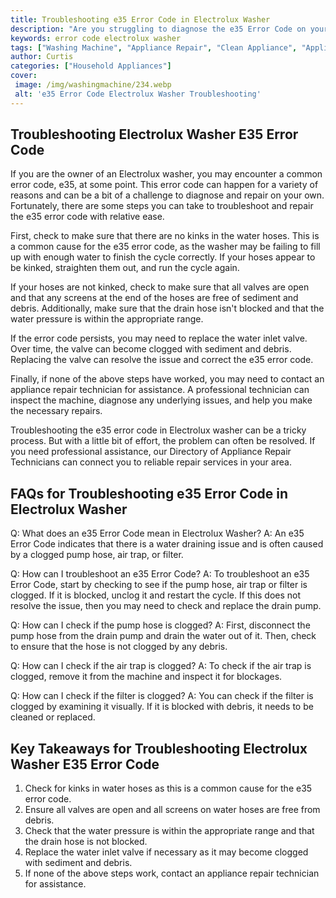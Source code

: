 ```yaml
---
title: Troubleshooting e35 Error Code in Electrolux Washer
description: "Are you struggling to diagnose the e35 Error Code on your Electrolux Washer Read this blog post to find out how to troubleshoot the issue and get your washer back up and running in no time"
keywords: error code electrolux washer
tags: ["Washing Machine", "Appliance Repair", "Clean Appliance", "Appliance Brand"]
author: Curtis
categories: ["Household Appliances"]
cover: 
 image: /img/washingmachine/234.webp
 alt: 'e35 Error Code Electrolux Washer Troubleshooting'
---
```

## Troubleshooting Electrolux Washer E35 Error Code

If you are the owner of an Electrolux washer, you may encounter a common error code, e35, at some point. This error code can happen for a variety of reasons and can be a bit of a challenge to diagnose and repair on your own. Fortunately, there are some steps you can take to troubleshoot and repair the e35 error code with relative ease.

First, check to make sure that there are no kinks in the water hoses. This is a common cause for the e35 error code, as the washer may be failing to fill up with enough water to finish the cycle correctly. If your hoses appear to be kinked, straighten them out, and run the cycle again.

If your hoses are not kinked, check to make sure that all valves are open and that any screens at the end of the hoses are free of sediment and debris. Additionally, make sure that the drain hose isn't blocked and that the water pressure is within the appropriate range.

If the error code persists, you may need to replace the water inlet valve. Over time, the valve can become clogged with sediment and debris. Replacing the valve can resolve the issue and correct the e35 error code.

Finally, if none of the above steps have worked, you may need to contact an appliance repair technician for assistance. A professional technician can inspect the machine, diagnose any underlying issues, and help you make the necessary repairs.

Troubleshooting the e35 error code in Electrolux washer can be a tricky process. But with a little bit of effort, the problem can often be resolved. If you need professional assistance, our Directory of Appliance Repair Technicians can connect you to reliable repair services in your area.

## FAQs for Troubleshooting e35 Error Code in Electrolux Washer

Q: What does an e35 Error Code mean in Electrolux Washer? 
A: An e35 Error Code indicates that there is a water draining issue and is often caused by a clogged pump hose, air trap, or filter. 

Q: How can I troubleshoot an e35 Error Code?
A: To troubleshoot an e35 Error Code, start by checking to see if the pump hose, air trap or filter is clogged. If it is blocked, unclog it and restart the cycle. If this does not resolve the issue, then you may need to check and replace the drain pump. 

Q: How can I check if the pump hose is clogged? 
A: First, disconnect the pump hose from the drain pump and drain the water out of it. Then, check to ensure that the hose is not clogged by any debris. 

Q: How can I check if the air trap is clogged?
A: To check if the air trap is clogged, remove it from the machine and inspect it for blockages. 

Q: How can I check if the filter is clogged?
A: You can check if the filter is clogged by examining it visually. If it is blocked with debris, it needs to be cleaned or replaced.

## Key Takeaways for Troubleshooting Electrolux Washer E35 Error Code
1. Check for kinks in water hoses as this is a common cause for the e35 error code.
2. Ensure all valves are open and all screens on water hoses are free from debris.
3. Check that the water pressure is within the appropriate range and that the drain hose is not blocked.
4. Replace the water inlet valve if necessary as it may become clogged with sediment and debris.
5. If none of the above steps work, contact an appliance repair technician for assistance.
